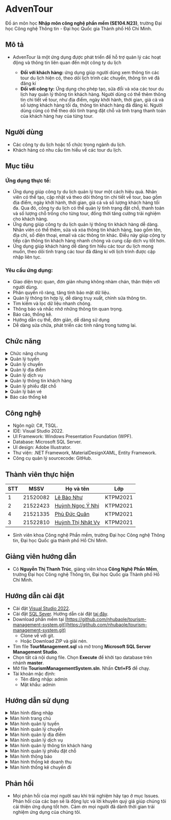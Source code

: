 # AdvenTour
 Đồ án môn học **Nhập môn công nghệ phần mềm (SE104.N23)**, trường Đại học Công nghệ Thông tin - Đại học Quốc gia Thành phố Hồ Chí Minh.
##	Mô tả
- AdvenTour là một ứng dụng được phát triển để hỗ trợ quản lý các hoạt động và thông tin liên quan đến một công ty du lịch

  - **Đối với khách hàng:** ứng dụng giúp người dùng xem thông tin các tour du lịch hiện có, theo dõi lịch trình các chuyến, thông tin vé đã đăng kí
  - **Đối với công ty:** Ứng dụng cho phép tạo, sửa đổi và xóa các tour du lịch hay quản lý thông tin khách hàng. Người dùng có thể thêm thông tin chi tiết về tour, như địa điểm, ngày khởi hành, thời gian, giá cả và số lượng khách hàng tối đa, thông tin khách hàng đã đăng kí. Người dùng cũng có thể theo dõi tình trạng đặt chỗ và tình trạng thanh toán của khách hàng hay của từng tour.
## Người dùng

 -  Các công ty du lịch hoặc tổ chức trong ngành du lịch.
 -  Khách hàng có nhu cầu tìm hiểu về các tour du lịch.
  
## Mục tiêu
### Ứng dụng thực tế:

-  Ứng dụng giúp công ty du lịch quản lý tour một cách hiệu quả. Nhân viên có thể tạo, cập nhật và theo dõi thông tin chi tiết về tour, bao gồm địa điểm, ngày khởi hành, thời gian, giá cả và số lượng khách hàng tối đa. Qua đó, công ty du lịch có thể quản lý tình trạng đặt chỗ, thanh toán và số lượng chỗ trống cho từng tour, đồng thời tăng cường trải nghiệm cho khách hàng.
-  Ứng dụng giúp công ty du lịch quản lý thông tin khách hàng dễ dàng. Nhân viên có thể thêm, sửa và xóa thông tin khách hàng, bao gồm tên, địa chỉ, số điện thoại, email và các thông tin khác. Điều này giúp công ty tiếp cận thông tin khách hàng nhanh chóng và cung cấp dịch vụ tốt hơn.
-  Ứng dụng giúp khách hàng dễ dàng tìm hiểu các tour du lịch mong muốn, theo dõi tình trạng các tour đã đăng kí với lịch trình được cập nhập liên tục.
### Yêu cầu ứng dụng:
*	Giao diện trực quan, đơn giản nhưng không nhàm chán, thân thiện với người dùng.
*	Phân quyền rõ ràng, tăng tính bảo mật dữ liệu.
*	Quản lý thông tin hợp lý, dễ dàng truy xuất, chỉnh sửa thông tin.
*	Tìm kiếm và lọc dữ liệu nhanh chóng.
*	Thông báo và nhắc nhở những thông tin quan trọng.
*	Báo cáo, thống kê.
*	Hướng dẫn cụ thể, đơn giản, dễ dàng sử dụng
*	Dễ dàng sửa chữa, phát triển các tính năng trong tương lai.
## Chức năng
<details>
  <summary>Chức năng chung</summary>
  
  - Đăng nhập theo phần quyền người dùng.
  - Quản lý tuyến du lịch.
  - Quản lý chuyến du lịch.
  - Quản lý địa điểm.
  - Quản lý dịch vụ.
  - Quản lý thông tin khách hàng.
  - Quản lý phiếu đặt chỗ.
  - Quản lý bán vé.
  - Báo cáo thống kê.
</details>
 <details>
    <summary>Quản lý tuyến</summary>
  
  - Thêm mới tuyến du lịch.
  - Tra cứu tuyến du lịch.
  - Cập nhập tuyến du lịch.
  - Xóa tuyến du lịch
  </details>
   <details>
    <summary>Quản lý chuyến</summary>
  
  - Thêm mới chuyến du lịch.
  - Tra cứu chuyến du lịch.
  - Xóa chuyến du lịch.
  - Cập nhập chuyến du lịch.
  - Cảnh báo hành khách chưa đạt mức số lượng tối thiểu của chuyến
  
  </details>
  <details>
  <summary>Quản lý địa điểm</summary>
  
  - Thêm mới địa điểm du lịch.
  - Tra cứu địa điểm du lịch.
  - Xóa địa điểm du lịch.
  - Cập nhập địa điểm du lịch.
  
  </details>
  <details>
  <summary>Quản lý dịch vụ</summary>
  
  - Thêm mới đdịch vụ.
  - Tra cứu dịch vụ.
  - Xóad ịch vụ.
  - Cập nhập thông tin dịch vụ. 
  </details>
   <details>
  <summary>Quản lý thông tin khách hàng</summary>
  
  - Thêm mới thông tin khách hàng.
  - Tra cứu thông tin khách hàng.
  - Xóa thông tin khách hàng.
  - Cập nhập thông tin khách hàng.

  </details>
  <details>
  <summary>Quản lý phiếu đặt chỗ</summary>
  
  - Thêm mới phiếu đặt chỗ
  - Tra cứu phiếu đặt chỗ
  - Xóa phiếu đặt chỗ
  - Cập nhập phiếu đặt chỗ
  
  </details>
  <details>
  <summary>Quản lý bán vé</summary>
  
  - Thêm mới vé
  - Tra cứu vé
  - Cập nhập vé
  - Gửi vé điện tử
  - In vé

  </details>
   <details>
  <summary>Báo cáo thống kê</summary>
  
  - Báo cáo doanh thu chuyến đi trong năm hoặc tháng.
  - Báo cáo số lượng chuyến đi bị hủy và thành công, số lượng chuyến trong nước và nước ngoài trong năm hoặc tháng.
    
  </details>
  
## Công nghệ
* Ngôn ngữ: C#, TSQL.
* IDE: Visual Studio 2022.
* UI Framework: Windows Presentation Foundation (WPF).
* Database: Microsoft SQL Server.
* UI design: Adobe Illustrator.
* Thư viện: .NET Framework, MaterialDesignXAML, Entity Framework.
* Công cụ quản lý sourcecode: GitHub.

## Thành viên thực hiện
| STT | MSSV     | Họ và tên                                                  | Lớp      | 
| --- | -------- | ---------------------------------------------------------- | -------- | 
| 1   | 21520082 | [Lê Bảo Như](https://github.com/nhubaole)          | KTPM2021 | 
| 2   | 21522423 | [Huỳnh Ngọc Ý Nhi](https://github.com/Nhongnhong-0101)             | KTPM2021 | 
| 4   | 21521335 | [Phù Đức Quân](https://github.com/WuanDuc) | KTPM2021 | 
| 3   | 21522810 | [Huỳnh Thị Nhật Vy](https://github.com/vy-htn?fbclid=IwAR0-RBZlh_zqV2FkZu5jSgomYxCHmAoDJe1fK1YTXQszTBYwqiDPolrm-84) | KTPM2021 | 
*	Sinh viên khoa Công nghệ Phần mềm, trường Đại học Công nghệ Thông tin, Đại học Quốc gia thành phố Hồ Chí Minh.

## Giảng viên hướng dẫn
* Cô **Nguyễn Thị Thanh Trúc**, giảng viên khoa **Công Nghệ Phần Mềm**, trường Đại học Công nghệ Thông tin, Đại học Quốc gia Thành phố Hồ Chí Minh.

## Hướng dẫn cài đặt
- Cài đặt [Visual Studio 2022](https://visualstudio.microsoft.com/downloads/).
- Cài đặt [SQL Sever](https://www.microsoft.com/en-us/sql-server/sql-server-downloads). Hướng dẫn cài đặt [tại đây](https://www.youtube.com/watch?v=c9NQLLboSeg).
- Download phần mềm tại [https://github.com/nhubaole/tourism-management-system.git](https://github.com/nhubaole/tourism-management-system.git)
  - Clone về với git.
  - Hoặc Download ZIP và giải nén.
- Tìm file **TourManagement.sql** và mở trong **Microsoft SQL Server Management Studio**. 
- Chọn tất cả nội dung file. Chọn **Execute** để khởi tạo database trên nhánh **master**.
- Mở file **TourismManagementSystem.sln**. Nhấn **Ctrl+F5** để chạy.
- Tài khoản mặc định:
  - Tên đăng nhập: admin
  - Mật khẩu: admin

## Hướng dẫn sử dụng
 <details>
  <summary>Màn hình đăng nhập</summary>
  
  - Nhập đầy đủ thông tin đăng nhập gồm **tên tài khoản** và **mật khẩu**
  - Ấn nút **ĐĂNG NHẬP** để đăng nhập vào tài khoản của mình
  - Nếu bạn là không có tài khoản, bạn có thể chọn **"Tiếp tục dưới vai trò khách"**
 ![Màn hình đăng nhập](https://i.imgur.com/1SeDk36.png)
 
  </details>
  <details>
  <summary>Màn hình trang chủ</summary>
  
  - Sau khi đăng nhập thành công sẽ được chuyển sang màn hình trang chủ
  - Tranh chủ sẽ hiện thống tin các tuyến, thống kê các chuyến , số vé bán ra, doanh thu theo **Ngày**, **Tháng**, **Năm**. 
  - Bạn có thể chọn các chức năng từ thanh công cụ.
 ![Màn hình trang chủ](https://i.imgur.com/QNNjBA1.png)

 
  </details>
   <details>
  <summary>Màn hình quản lý tuyến</summary>
  
  - Màn hình sẽ hiển thị danh sách các tuyến trong hệ thống
![Màn hình quản lý tuyến](https://i.imgur.com/x3UBA1v.png)
  - Bạn có thể thêm mới một tuyến khi ấn nút ![Nút thêm](https://i.imgur.com/4j2ay5Z.png)
  - Bạn có thể xem thông tin tuyến khi ấn nút ![Nút xem](https://i.imgur.com/tgaJF7D.png), chỉnh sửa ![Nút chỉnh sửa](https://i.imgur.com/ljHcAeV.png) hoặc xóa ![Nút xóa](https://i.imgur.com/YIjQafF.png)
  - **Lưu ý**: Khi bạn đăng nhập dưới vai trò khách, bạn chỉ có thể xem thông tin mà không có quyền chỉnh sử hoặc xóa.

  </details>
  
  <details>
  <summary>Màn hình quản lý chuyến</summary>
  - Màn hình sẽ hiển thị danh sách các chuyến trong hệ thống tương tự như màn hình quản lý tuyến.
  </details>
  
  <details>
  <summary>Màn hình quản lý địa điểm</summary>
  
  - Màn hình sẽ hiển thị danh sách các địa điểm trong hệ thống
![Màn hình quản lý địa điểm](https://i.imgur.com/ll4MVQL.png)
  - Bạn có thể thêm mới một địa điểm khi ấn nút ![Nút thêm](https://i.imgur.com/4j2ay5Z.png)
  - Bạn có thể xem thông tin địa điểm khi ấn nút ![Nút xem](https://i.imgur.com/tgaJF7D.png), chỉnh sửa ![Nút chỉnh sửa](https://i.imgur.com/ljHcAeV.png) hoặc xóa ![Nút xóa](https://i.imgur.com/YIjQafF.png)
  - **Lưu ý**: Khi bạn đăng nhập dưới vai trò khách, bạn chỉ có thể xem thông tin mà không có quyền chỉnh sử hoặc xóa.

  </details>
  
  <details>
  <summary>Màn hình quản lý dịch vụ</summary>
  - Màn hình sẽ hiển thị danh sách các dịch vụ trong hệ thống
![Màn hình quản lý dịch vụ]()
  - Bạn có thể xem thông tin dịch vụ khi ấn nút ![Nút xem](https://i.imgur.com/tgaJF7D.png), chỉnh sửa ![Nút chỉnh sửa](https://i.imgur.com/ljHcAeV.png) hoặc xóa ![Nút xóa](https://i.imgur.com/YIjQafF.png)
  - **Lưu ý**: Khi bạn đăng nhập dưới vai trò khách, bạn chỉ có thể xem thông tin mà không có quyền chỉnh sử hoặc xóa.

  </details>
  
  
  <details>
  <summary>Màn hình quản lý thông tin khách hàng</summary>
  
  
  </details>
  
  
  <details>
  <summary>Màn hình quản lý phiếu đặt chỗ</summary>
  </details>
  
  <details>
  <summary>Màn hình thông báo</summary>
 
 - Bạn có thể xem thông báo khi ấn vào biểu tượng ![Imgur](https://i.imgur.com/fvwRUOn.png)
 - Thông báo bao gồm những thông tin đã bị xóa, các chuyến đi sắp xuất phát nhưng chưa đủ số lượng hành khách quy định.
 ![Màn hình thông báo](https://i.imgur.com/C6Bcfbl.png)
  </details>
   
  <details>
  <summary>Màn hình thống kê doanh thu</summary>
 
 - Màn hình thống kê doanh thu theo **Tháng** hoặc **Năm**, bạn có thể tùy chọn tháng hoặc năm cụ thể.
 - **Lưu ý**: Bạn phải đăng nhập để sử dụng chức năng này.
 ![Màn hình thống kê daonh thu](https://i.imgur.com/TsAFPSK.png)
  </details>
  
  <details>
  <summary>Màn hình thống kê chuyến đi</summary>
 
 - Màn hính thống kê chuyến đi theo **Tháng** hoặc **Năm**, bạn có thể tùy chọn tháng hoặc năm cụ thể.
 - **Lưu ý**: Bạn phải đăng nhập để sử dụng chức năng này.
 ![Màn hình thống kê chuyến đi](https://i.imgur.com/3rLvfig.png)
  </details>
  </details>
  
  ## Phản hồi
* Mọi phản hồi của mọi người sau khi trải nghiệm hãy tạo ở mục Issues. Phản hồi của các bạn sẽ là động lực và lời khuyên quý giá giúp chúng tôi cải thiện ứng dụng tốt hơn. Cảm ơn mọi người đã dành thời gian trải nghiệm ứng dụng của chúng tôi.
